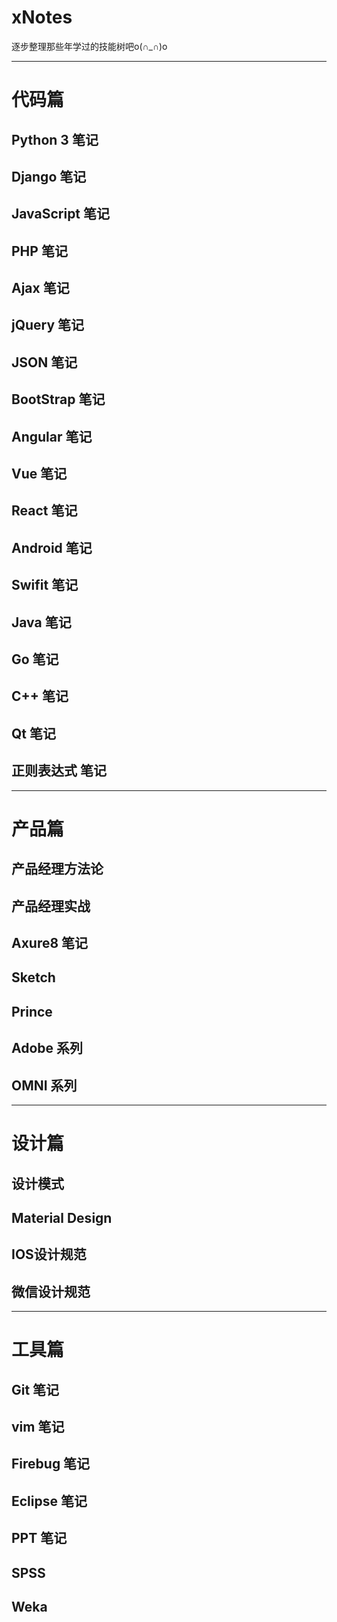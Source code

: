# xNotes
逐步整理那些年学过的技能树吧o(∩_∩)o 
***
# 代码篇
## Python 3 笔记
## Django 笔记
## JavaScript 笔记
## PHP 笔记
## Ajax 笔记
## jQuery 笔记
## JSON 笔记
## BootStrap 笔记
## Angular 笔记
## Vue 笔记
## React 笔记
## Android 笔记
## Swifit 笔记
## Java 笔记
## Go 笔记
## C++ 笔记
## Qt 笔记
## 正则表达式 笔记
***
# 产品篇
## 产品经理方法论
## 产品经理实战
## Axure8 笔记
## Sketch
## Prince
## Adobe 系列
## OMNI 系列
***
# 设计篇
## 设计模式
## Material Design
## IOS设计规范
## 微信设计规范
***
# 工具篇
## Git 笔记
## vim 笔记
## Firebug 笔记
## Eclipse 笔记
## PPT 笔记
## SPSS
## Weka
